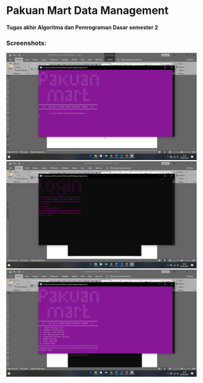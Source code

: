 # Pakuan Mart Data Management

**Tugas akhir Algoritma dan Pemrograman Dasar semester 2**

### Screenshots:

![Running Example 1](Images/running1.png)
![Running Example 2](Images/running2.png)
![Running Example 3](Images/running3.png)

